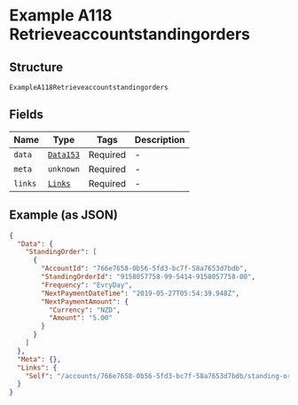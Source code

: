 
# Example A118 Retrieveaccountstandingorders

## Structure

`ExampleA118Retrieveaccountstandingorders`

## Fields

| Name | Type | Tags | Description |
|  --- | --- | --- | --- |
| `data` | [`Data153`](../../doc/models/data-153.md) | Required | - |
| `meta` | `unknown` | Required | - |
| `links` | [`Links`](../../doc/models/links.md) | Required | - |

## Example (as JSON)

```json
{
  "Data": {
    "StandingOrder": [
      {
        "AccountId": "766e7658-0b56-5fd3-bc7f-58a7653d7bdb",
        "StandingOrderId": "9158057758-99-5414-9158057758-00",
        "Frequency": "EvryDay",
        "NextPaymentDateTime": "2019-05-27T05:54:39.948Z",
        "NextPaymentAmount": {
          "Currency": "NZD",
          "Amount": "5.00"
        }
      }
    ]
  },
  "Meta": {},
  "Links": {
    "Self": "/accounts/766e7658-0b56-5fd3-bc7f-58a7653d7bdb/standing-orders"
  }
}
```

